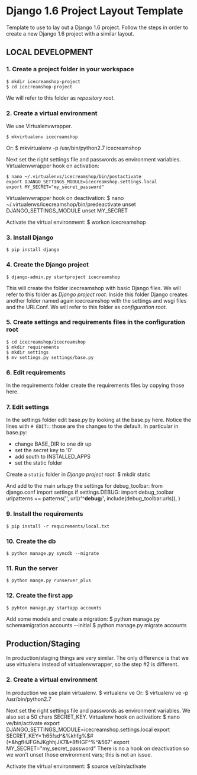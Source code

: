 Django 1.6 Project Layout Template
==================================

Template to use to lay out a Django 1.6 project.
Follow the steps in order to create a new Django 1.6 project with a similar layout.


LOCAL DEVELOPMENT
-----------------

### 1. Create a project folder in your workspace
    $ mkdir icecreamshop-project
    $ cd icecreamshop-project
We will refer to this folder as *repository root*.


### 2. Create a virtual environment
We use Virtualenvwrapper.

    $ mkvirtualenv icecreamshop
Or:
    $ mkvirtualenv -p /usr/bin/python2.7 icecreamshop

Next set the right settings file and passwords as environment variables.
Virtualenvwrapper hook on activation:

    $ nano ~/.virtualenvs/icecreamshop/bin/postactivate
    export DJANGO_SETTINGS_MODULE=icecreamshop.settings.local
    export MY_SECRET="my_secret_password"
Virtualenvwrapper hook on deactivation:
    $ nano ~/.virtualenvs/icecreamshop/bin/predeactivate
    unset DJANGO_SETTINGS_MODULE
    unset MY_SECRET

Activate the virtual environment:
    $ workon icecreamshop


### 3. Install Django
    $ pip install django


### 4. Create the Django project
    $ django-admin.py startproject icecreamshop
This will create the folder icecreamshop with basic Django files.
We will refer to this folder as *Django project root*.
Inside this folder Django creates another folder named again icecreamshop with the settings and wsgi files and the URLConf.
We will refer to this folder as *configuration root*.


### 5. Create settings and requirements files in the configuration root
    $ cd icecreamshop/icecreamshop
    $ mkdir requirements
    $ mkdir settings
    $ mv settings.py settings/base.py


### 6. Edit requirements
In the requirements folder create the requirements files by copying those here.


### 7. Edit settings
In the settings folder edit base.py by looking at the base.py here.
Notice the lines with `# EDIT:`: those are the changes to the default.
In particular in base.py:
- change BASE_DIR to one dir up
- set the secret key to '0'
- add south to INSTALLED_APPS
- set the static folder

Create a `static` folder in *Django project root*:
    $ mkdir static

And add to the main urls.py the settings for debug_toolbar:
from django.conf import settings
if settings.DEBUG:
    import debug_toolbar
    urlpatterns += patterns('',
        url(r'^__debug__/', include(debug_toolbar.urls)),
    )


### 9. Install the requirements
    $ pip install -r requirements/local.txt


### 10. Create the db
    $ python manage.py syncdb --migrate


### 11. Run the server
    $ python mange.py runserver_plus


### 12. Create the first app
    $ pyhton manage,py startapp accounts
Add some models and create a migration:
    $ python manage.py schemamigration accounts --initial
    $ python manage.py migrate accounts



Production/Staging
-------------------
In production/staging things are very similar.
The only difference is that we use virtualenv instead of virtualenvwrapper, so the step #2 is different.

### 2. Create a virtual environment
In production we use plain virtualenv.
    $ virtualenv ve
Or:
    $ virtualenv ve -p /usr/bin/python2.7

Next set the right settings file and passwords as environment variables.
We also set a 50 chars SECRET_KEY.
Virtualenv hook on activation:
    $ nano ve/bin/activate
    export DJANGO_SETTINGS_MODULE=icecreamshop.settings.local
    export SECRET_KEY='h65fsd^&%khfg%$#(*&hgfHJFGhJKghhjJK7&*8fHGF^%^&567'
    export MY_SECRET="my_secret_password"
There is no a hook on deactivation so we won't unset those environment vars; this is not an issue.

Activate the virtual environment:
    $ source ve/bin/activate